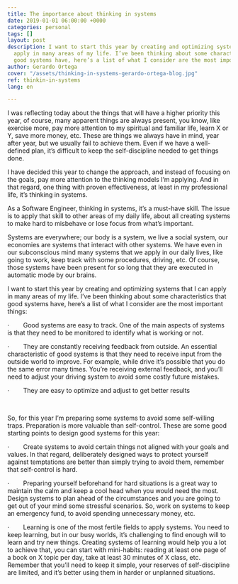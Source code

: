 ```yaml
---
title: The importance about thinking in systems
date: 2019-01-01 06:00:00 +0000
categories: personal
tags: []
layout: post
description: I want to start this year by creating and optimizing systems that I can
  apply in many areas of my life. I’ve been thinking about some characteristics that
  good systems have, here’s a list of what I consider are the most important things
author: Gerardo Ortega
cover: "/assets/thinking-in-systems-gerardo-ortega-blog.jpg"
ref: thinkin-in-systems
lang: en

---
```

I was reflecting today about the things that will have a higher priority this year, of course, many apparent things are always present, you know, like exercise more, pay more attention to my spiritual and familiar life, learn X or Y, save more money, etc. These are things we always have in mind, year after year, but we usually fail to achieve them. Even if we have a well-defined plan, it’s difficult to keep the self-discipline needed to get things done.

I have decided this year to change the approach, and instead of focusing on the goals, pay more attention to the thinking models I’m applying. And in that regard, one thing with proven effectiveness, at least in my professional life, it’s thinking in systems.

As a Software Engineer, thinking in systems, it’s a must-have skill. The issue is to apply that skill to other areas of my daily life, about all creating systems to make hard to misbehave or lose focus from what’s important. 

Systems are everywhere; our body is a system, we live a social system, our economies are systems that interact with other systems. We have even in our subconscious mind many systems that we apply in our daily lives, like going to work, keep track with some procedures, driving, etc. Of course, those systems have been present for so long that they are executed in automatic mode by our brains.

I want to start this year by creating and optimizing systems that I can apply in many areas of my life. I’ve been thinking about some characteristics that good systems have, here’s a list of what I consider are the most important things:

·        Good systems are easy to track. One of the main aspects of systems is that they need to be monitored to identify what is working or not.

·        They are constantly receiving feedback from outside. An essential characteristic of good systems is that they need to receive input from the outside world to improve. For example, while drive it’s possible that you do the same error many times. You’re receiving external feedback, and you’ll need to adjust your driving system to avoid some costly future mistakes.

·        They are easy to optimize and adjust to get better results

 

So, for this year I’m preparing some systems to avoid some self-willing traps. Preparation is more valuable than self-control. These are some good starting points to design good systems for this year:

·        Create systems to avoid certain things not aligned with your goals and values. In that regard, deliberately designed ways to protect yourself against temptations are better than simply trying to avoid them, remember that self-control is hard.

·        Preparing yourself beforehand for hard situations is a great way to maintain the calm and keep a cool head when you would need the most. Design systems to plan ahead of the circumstances and you are going to get out of your mind some stressful scenarios. So, work on systems to keep an emergency fund, to avoid spending unnecessary money, etc.

·        Learning is one of the most fertile fields to apply systems. You need to keep learning, but in our busy worlds, it’s challenging to find enough will to learn and try new things. Creating systems of learning would help you a lot to achieve that, you can start with mini-habits: reading at least one page of a book on X topic per day, take at least 30 minutes of X class, etc. Remember that you’ll need to keep it simple, your reserves of self-discipline are limited, and it’s better using them in harder or unplanned situations.